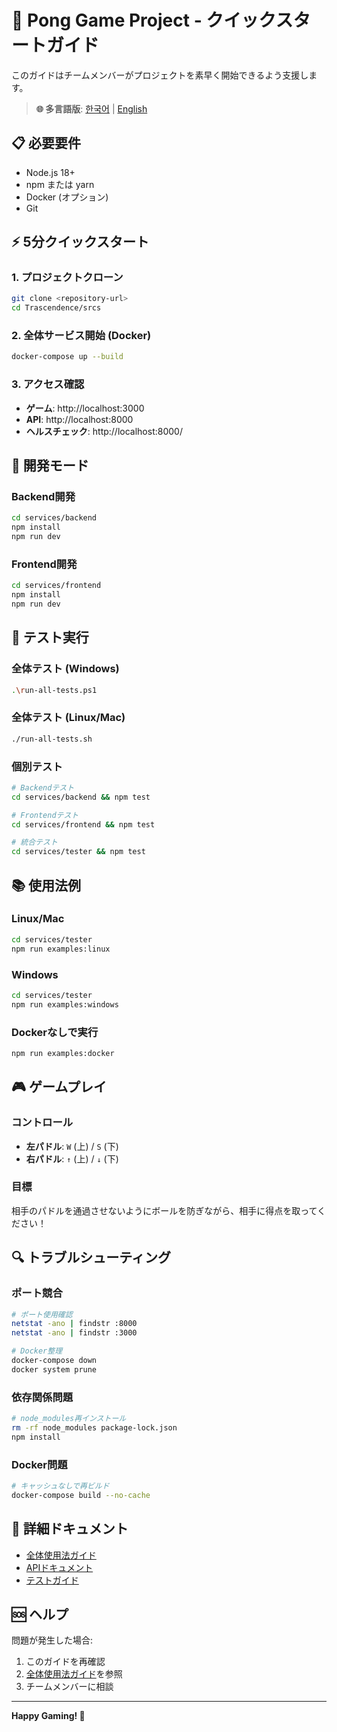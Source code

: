 # 🚀 Pong Game Project - クイックスタートガイド

このガイドはチームメンバーがプロジェクトを素早く開始できるよう支援します。

> **🌐 多言語版**: [한국어](QUICK_START.md) | [English](QUICK_START_EN.md)

## 📋 必要要件

- Node.js 18+
- npm または yarn
- Docker (オプション)
- Git

## ⚡ 5分クイックスタート

### 1. プロジェクトクローン
```bash
git clone <repository-url>
cd Trascendence/srcs
```

### 2. 全体サービス開始 (Docker)
```bash
docker-compose up --build
```

### 3. アクセス確認
- **ゲーム**: http://localhost:3000
- **API**: http://localhost:8000
- **ヘルスチェック**: http://localhost:8000/

## 🔧 開発モード

### Backend開発
```bash
cd services/backend
npm install
npm run dev
```

### Frontend開発
```bash
cd services/frontend
npm install
npm run dev
```

## 🧪 テスト実行

### 全体テスト (Windows)
```bash
.\run-all-tests.ps1
```

### 全体テスト (Linux/Mac)
```bash
./run-all-tests.sh
```

### 個別テスト
```bash
# Backendテスト
cd services/backend && npm test

# Frontendテスト
cd services/frontend && npm test

# 統合テスト
cd services/tester && npm test
```

## 📚 使用法例

### Linux/Mac
```bash
cd services/tester
npm run examples:linux
```

### Windows
```bash
cd services/tester
npm run examples:windows
```

### Dockerなしで実行
```bash
npm run examples:docker
```

## 🎮 ゲームプレイ

### コントロール
- **左パドル**: `W` (上) / `S` (下)
- **右パドル**: `↑` (上) / `↓` (下)

### 目標
相手のパドルを通過させないようにボールを防ぎながら、相手に得点を取ってください！

## 🔍 トラブルシューティング

### ポート競合
```bash
# ポート使用確認
netstat -ano | findstr :8000
netstat -ano | findstr :3000

# Docker整理
docker-compose down
docker system prune
```

### 依存関係問題
```bash
# node_modules再インストール
rm -rf node_modules package-lock.json
npm install
```

### Docker問題
```bash
# キャッシュなしで再ビルド
docker-compose build --no-cache
```

## 📖 詳細ドキュメント

- [全体使用法ガイド](README_JP.md)
- [APIドキュメント](API.md)
- [テストガイド](TESTING.md)

## 🆘 ヘルプ

問題が発生した場合:
1. このガイドを再確認
2. [全体使用法ガイド](README_JP.md)を参照
3. チームメンバーに相談

---

**Happy Gaming! 🏓**
